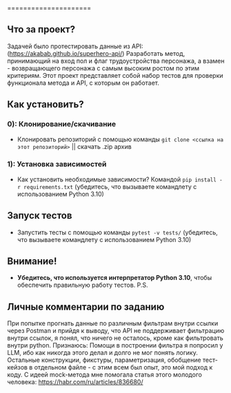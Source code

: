 =====================

**Что за проект?**
------------

Задачей было протестировать данные из API:(https://akabab.github.io/superhero-api/)
Разработать метод, принимающий на вход пол и флаг трудоустройства персонажа, а взамен - возвращающего персонажа с самым высоким ростом по этим критериям.
Этот проект представляет собой набор тестов для проверки функционала метода и API, с которым он работает.

**Как установить?**
------------

### 0): Клонирование/скачивание

* Клонировать репозиторий с помощью команды `git clone <ссылка на этот репозиторий>` || скачать .zip архив

### 1): Установка зависимостей

* Как установить необходимые зависимости? Командой `pip install -r requirements.txt` (убедитесь, что вызываете командлету с использованием Python 3.10)

**Запуск тестов**
------------

* Запустить тесты с помощью команды `pytest -v tests/` (убедитесь, что вызываете командлету с использованием Python 3.10)

**Внимание!**
------------
* **Убедитесь, что используется интерпретатор Python 3.10**, чтобы обеспечить правильную работу тестов.
P.S.
 
**Личные комментарии по заданию**
------------
При попытке прогнать данные по различным фильтрам внутри ссылки через Postman и прийдя к выводу, что API не поддерживает фильтрацию внутри ссылок, я понял, что ничего не осталось, кроме как фильтровать внутри python.
Признаюсь: Помощи в построении фильтра я попросил у LLM, ибо как никогда этого делал и долго не мог понять логику.
Остальные конструкции, фикстуры, параметризация, обобщение тест-кейзов в отдельном файле - с этим всем был опыт, это мой подход к коду.
С идеей mock-метода мне помогала статья этого молодого человека: https://habr.com/ru/articles/836680/
